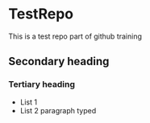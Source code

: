# TestRepo
This is a test repo part of github training 
## Secondary heading
### Tertiary heading
* List 1
* List 2
paragraph typed
